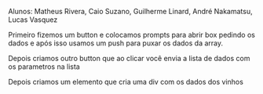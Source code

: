 Alunos: Matheus Rivera, Caio Suzano, Guilherme Linard, André Nakamatsu, Lucas Vasquez

Primeiro fizemos um button e colocamos prompts para abrir box pedindo os dados e após isso usamos um push para puxar os dados da array.

Depois criamos outro button que ao clicar você envia a lista de dados com os parametros na lista

Depois criamos um elemento que cria uma div com os dados dos vinhos